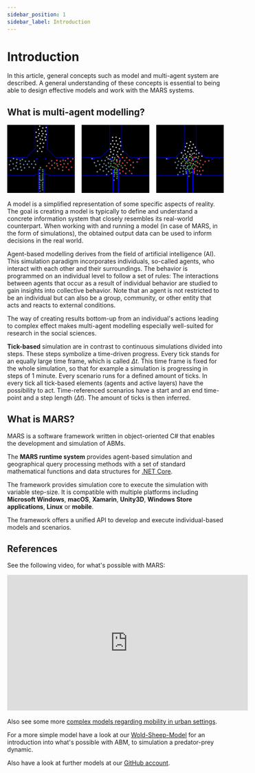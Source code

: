 ```yaml
---
sidebar_position: 1
sidebar_label: Introduction
---
```


# Introduction

In this article, general concepts such as model and multi-agent system are described. A general understanding of these concepts is essential to being able to design effective models and work with the MARS systems.


## What is multi-agent modelling?

![](pedestrian_enlarged.png)

A model is a simplified representation of some specific aspects of reality. The goal is creating a model is typically to define and understand a concrete information system that closely resembles its real-world counterpart. When working with and running a model (in case of MARS, in the form of simulations), the obtained output data can be used to inform decisions in the real world. 

Agent-based modelling derives from the field of artificial intelligence (AI). This simulation paradigm incorporates individuals, so-called agents, who interact with each other and their surroundings. The behavior is programmed on an individual level to follow a set of rules: The interactions between agents that occur as a result of individual behavior are studied to gain insights into collective behavior. Note that an agent is not restricted to be an individual but can also be a group, community, or other entity that acts and reacts to external conditions.

The way of creating results bottom-up from an individual's actions leading to complex effect makes multi-agent modelling especially well-suited for research in the social sciences.

**Tick-based** simulation are in contrast to continuous simulations divided into steps. These steps symbolize a time-driven progress. Every tick stands for an equally large time frame, which is called $\Delta t$. This time frame is fixed for the whole simulation, so that for example a simulation is progressing in steps of 1 minute. Every scenario runs for a defined amount of ticks. In every tick all tick-based elements (agents and active layers) have the possibility to act. Time-referenced scenarios have a start and an end time-point and a step length ($\Delta t$). The amount of ticks is then inferred.

## What is MARS?

MARS is a software framework written in object-oriented C# that enables the development and simulation of ABMs.

The **MARS runtime system** provides agent-based simulation and geographical query processing methods with a set of standard mathematical functions and data structures for [.NET Core](https://dotnet.microsoft.com/download/dotnet-core/3.1).

The framework provides simulation core to execute the simulation with variable step-size. It is compatible with multiple platforms including **Microsoft Windows**, **macOS**, **Xamarin**, **Unity3D**, **Windows Store applications**, **Linux** or **mobile**.

The framework offers a unified API to develop and execute individual-based models and scenarios. 

## References 

See the following video, for what's possible with MARS:

<iframe width="560" height="315" src="https://www.youtube.com/embed/geu-ipLQTiI" title="YouTube video player" frameborder="0" allow="accelerometer; autoplay; clipboard-write; encrypted-media; gyroscope; picture-in-picture; web-share" allowfullscreen></iframe>

Also see some more [complex models regarding mobility in urban settings](./soh/scenarios/).

For a more simple model have a look at our [Wold-Sheep-Model](https://github.com/MARS-Group-HAW/model-wolf-sheep) for an introduction into what's possible with ABM, to simulation a predator-prey dynamic.

Also have a look at further models at our [GitHub account](https://github.com/MARS-Group-HAW?q=model).